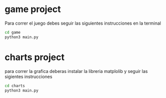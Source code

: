 # game project

Para correr el juego debes seguir las siguientes instrucciones en la terminal
```sh
cd game 
python3 main.py
```
# charts project

para correr la grafica deberas instalar la libreria matplolib y seguir las sigientes instrucciones 

```sh
cd charts 
python3 main.py
```